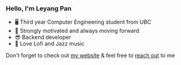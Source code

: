 ### Hello, I'm Leyang Pan
- 🖥️ Third year Computer Engineering student from UBC
- 💪 Strongly motivated and always moving forward
- 😎 Backend developer
- 🎵 Love Lofi and Jazz music

Don't forget to check out [my website](https://leyangpan.me)
& feel free to [reach out](mailto:mailto@leyangpan.me)  to me
